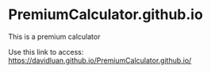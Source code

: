 # PremiumCalculator.github.io
This is a premium calculator

Use this link to access:
https://davidluan.github.io/PremiumCalculator.github.io/
